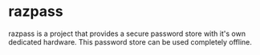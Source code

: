 # razpass
razpass is a project that provides a secure password store with it's own dedicated hardware.
This password store can be used completely offline. 
